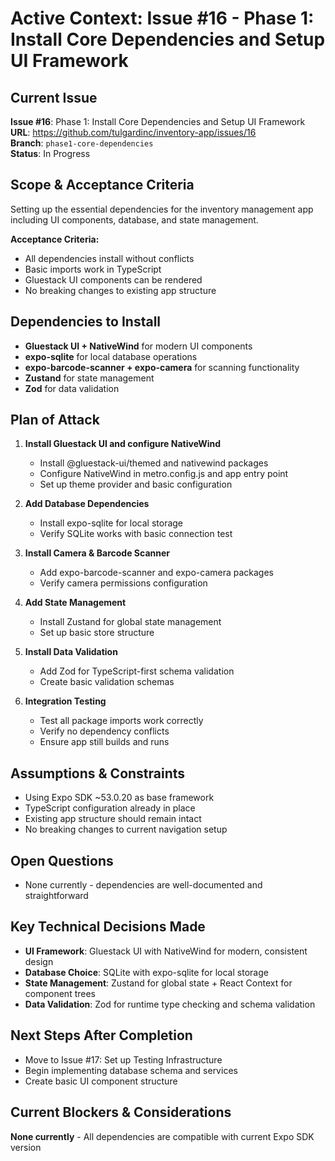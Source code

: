 # Active Context: Issue #16 - Phase 1: Install Core Dependencies and Setup UI Framework

## Current Issue
**Issue #16**: Phase 1: Install Core Dependencies and Setup UI Framework  
**URL**: https://github.com/tulgardinc/inventory-app/issues/16  
**Branch**: `phase1-core-dependencies`  
**Status**: In Progress  

## Scope & Acceptance Criteria
Setting up the essential dependencies for the inventory management app including UI components, database, and state management.

**Acceptance Criteria:**
- All dependencies install without conflicts
- Basic imports work in TypeScript  
- Gluestack UI components can be rendered
- No breaking changes to existing app structure

## Dependencies to Install
- **Gluestack UI + NativeWind** for modern UI components
- **expo-sqlite** for local database operations
- **expo-barcode-scanner + expo-camera** for scanning functionality
- **Zustand** for state management
- **Zod** for data validation

## Plan of Attack
1. **Install Gluestack UI and configure NativeWind**
   - Install @gluestack-ui/themed and nativewind packages
   - Configure NativeWind in metro.config.js and app entry point
   - Set up theme provider and basic configuration

2. **Add Database Dependencies**
   - Install expo-sqlite for local storage
   - Verify SQLite works with basic connection test

3. **Install Camera & Barcode Scanner**
   - Add expo-barcode-scanner and expo-camera packages
   - Verify camera permissions configuration

4. **Add State Management**
   - Install Zustand for global state management
   - Set up basic store structure

5. **Install Data Validation**
   - Add Zod for TypeScript-first schema validation
   - Create basic validation schemas

6. **Integration Testing**
   - Test all package imports work correctly
   - Verify no dependency conflicts
   - Ensure app still builds and runs

## Assumptions & Constraints
- Using Expo SDK ~53.0.20 as base framework
- TypeScript configuration already in place
- Existing app structure should remain intact
- No breaking changes to current navigation setup

## Open Questions
- None currently - dependencies are well-documented and straightforward

## Key Technical Decisions Made
- **UI Framework**: Gluestack UI with NativeWind for modern, consistent design
- **Database Choice**: SQLite with expo-sqlite for local storage  
- **State Management**: Zustand for global state + React Context for component trees
- **Data Validation**: Zod for runtime type checking and schema validation

## Next Steps After Completion
- Move to Issue #17: Set up Testing Infrastructure
- Begin implementing database schema and services
- Create basic UI component structure

## Current Blockers & Considerations
**None currently** - All dependencies are compatible with current Expo SDK version

